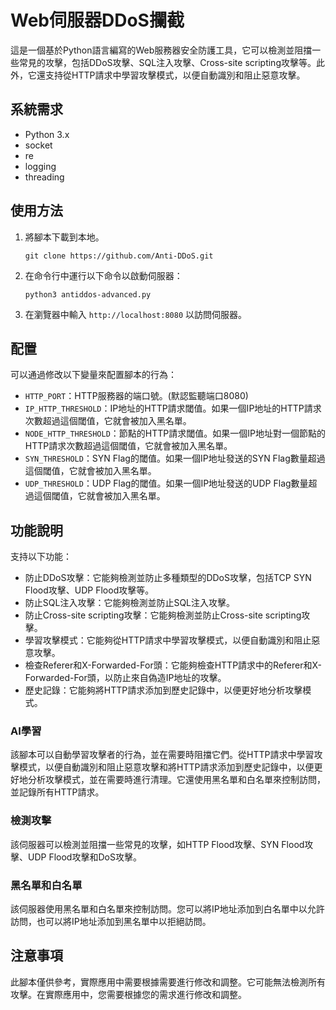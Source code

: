 # Web伺服器DDoS攔截

這是一個基於Python語言編寫的Web服務器安全防護工具，它可以檢測並阻擋一些常見的攻擊，包括DDoS攻擊、SQL注入攻擊、Cross-site scripting攻擊等。此外，它還支持從HTTP請求中學習攻擊模式，以便自動識別和阻止惡意攻擊。

## 系統需求

* Python 3.x
* socket
* re
* logging
* threading

## 使用方法

1. 將腳本下載到本地。

   ```
   git clone https://github.com/Anti-DDoS.git
   ```
   
2. 在命令行中運行以下命令以啟動伺服器：

   ```
   python3 antiddos-advanced.py
   ```

3. 在瀏覽器中輸入 `http://localhost:8080` 以訪問伺服器。


## 配置

可以通過修改以下變量來配置腳本的行為：

- `HTTP_PORT`：HTTP服務器的端口號。(默認監聽端口8080)
- `IP_HTTP_THRESHOLD`：IP地址的HTTP請求閾值。如果一個IP地址的HTTP請求次數超過這個閾值，它就會被加入黑名單。
- `NODE_HTTP_THRESHOLD`：節點的HTTP請求閾值。如果一個IP地址對一個節點的HTTP請求次數超過這個閾值，它就會被加入黑名單。
- `SYN_THRESHOLD`：SYN Flag的閾值。如果一個IP地址發送的SYN Flag數量超過這個閾值，它就會被加入黑名單。
- `UDP_THRESHOLD`：UDP Flag的閾值。如果一個IP地址發送的UDP Flag數量超過這個閾值，它就會被加入黑名單。

## 功能說明
支持以下功能：

- 防止DDoS攻擊：它能夠檢測並防止多種類型的DDoS攻擊，包括TCP SYN Flood攻擊、UDP Flood攻擊等。
- 防止SQL注入攻擊：它能夠檢測並防止SQL注入攻擊。
- 防止Cross-site scripting攻擊：它能夠檢測並防止Cross-site scripting攻擊。
- 學習攻擊模式：它能夠從HTTP請求中學習攻擊模式，以便自動識別和阻止惡意攻擊。
- 檢查Referer和X-Forwarded-For頭：它能夠檢查HTTP請求中的Referer和X-Forwarded-For頭，以防止來自偽造IP地址的攻擊。
- 歷史記錄：它能夠將HTTP請求添加到歷史記錄中，以便更好地分析攻擊模式。
### AI學習

該腳本可以自動學習攻擊者的行為，並在需要時阻擋它們。從HTTP請求中學習攻擊模式，以便自動識別和阻止惡意攻擊和將HTTP請求添加到歷史記錄中，以便更好地分析攻擊模式，並在需要時進行清理。它還使用黑名單和白名單來控制訪問，並記錄所有HTTP請求。

### 檢測攻擊

該伺服器可以檢測並阻擋一些常見的攻擊，如HTTP Flood攻擊、SYN Flood攻擊、UDP Flood攻擊和DoS攻擊。

### 黑名單和白名單

該伺服器使用黑名單和白名單來控制訪問。您可以將IP地址添加到白名單中以允許訪問，也可以將IP地址添加到黑名單中以拒絕訪問。

## 注意事項

此腳本僅供參考，實際應用中需要根據需要進行修改和調整。它可能無法檢測所有攻擊。在實際應用中，您需要根據您的需求進行修改和調整。

